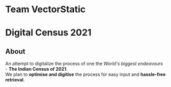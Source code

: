 # Team VectorStatic

# Digital Census 2021

## About

An attempt to digitalize the process of one the _World's biggest endeavours_ - **The Indian Census of 2021**.<br>
We plan to **optimise and digitise** the process for easy input and **hassle-free retrieval**.


